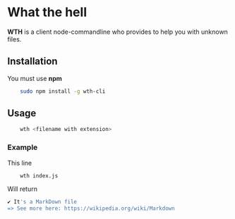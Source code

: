 # What the hell
**WTH** is a client node-commandline who provides to help you with unknown files.

## Installation
You must use **npm**
```bash
	sudo npm install -g wth-cli
```

## Usage

```bash
	wth <filename with extension>
```

### Example 
This line
```bash
	wth index.js
```

 Will return
```bash
✔ It's a MarkDown file
=> See more here: https://wikipedia.org/wiki/Markdown
```


